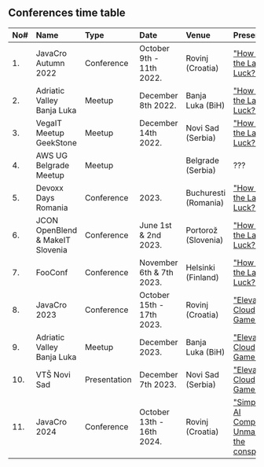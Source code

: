 ## Conferences time table

| No#  | Name                             | Type       | Date                      | Venue                | Presentation                                                                                                                        | Status             |
|:-----|:---------------------------------|:-----------|:--------------------------|:---------------------|:------------------------------------------------------------------------------------------------------------------------------------|:-------------------|
| 1.   | JavaCro Autumn 2022              | Conference | October 9th - 11th 2022.  | Rovinj (Croatia)     | ["How I beat the Lady Luck?"](./how-i-beat-ladyluck/meta-data/en/meta-data.md)                                                      | :heavy_check_mark: |
| 2.   | Adriatic Valley Banja Luka       | Meetup     | December 8th 2022.        | Banja Luka (BiH)     | ["How I beat the Lady Luck?"](./how-i-beat-ladyluck/meta-data/en/meta-data.md)                                                      | :heavy_check_mark: |
| 3.   | VegaIT Meetup GeekStone          | Meetup     | December 14th 2022.       | Novi Sad (Serbia)    | ["How I beat the Lady Luck?"](./how-i-beat-ladyluck/meta-data/en/meta-data.md)                                                      | :heavy_check_mark: |
| 4.   | AWS UG Belgrade Meetup           | Meetup     |                           | Belgrade (Serbia)    | ???                                                                                                                                 | CFP ???            |
| 5.   | Devoxx Days Romania              | Conference | 2023.                     | Buchuresti (Romania) | ["How I beat the Lady Luck?"](./how-i-beat-ladyluck/meta-data/en/meta-data.md)                                                      | :no_entry_sign:    |
| 6.   | JCON OpenBlend & MakeIT Slovenia | Conference | June 1st & 2nd 2023.      | Portorož (Slovenia)  | ["How I beat the Lady Luck?"](./how-i-beat-ladyluck/meta-data/en/meta-data.md)                                                      | :heavy_check_mark: |
| 7.   | FooConf                          | Conference | November 6th & 7th 2023.  | Helsinki (Finland)   | ["How I beat the Lady Luck?"](./how-i-beat-ladyluck/meta-data/en/meta-data.md)                                                      | :no_entry_sign:    |
| 8.   | JavaCro 2023                     | Conference | October 15th - 17th 2023. | Rovinj (Croatia)     | ["Elevate The Cloud Game"](./elevate-the-cloud-game/meta-data/en/meta-data.md)                                                      | :heavy_check_mark: |
| 9.   | Adriatic Valley Banja Luka       | Meetup     | December 2023.            | Banja Luka (BiH)     | ["Elevate The Cloud Game"](./elevate-the-gloud-game/meta-data/en/meta-data.md)                                                      | CFP ???            |
| 10.  | VTŠ Novi Sad                              | Presentation        | December 7th 2023.                       | Novi Sad (Serbia)                  | ["Elevate The Cloud Game"](./elevate-the-gloud-game/meta-data/en/meta-data.md)                                                                                                                                 | :heavy_check_mark:                |
| 11. | JavaCro 2024  | Conference | October 13th - 16th 2024. | Rovinj (Croatia) | ["Simplifying AI Complexity: Unmasking the conspiracy!"](./ai_ml/meta-data/en/meta-data.md) | CFP ??? |
